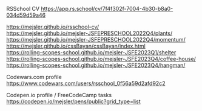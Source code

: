 RSSchool CV
https://app.rs.school/cv/7f4f302f-7004-4b30-b8a0-034d59d59a46

https://mejsler.github.io/rsschool-cv/  
https://mejsler.github.io/mejsler-JSFEPRESCHOOL2022Q4/plants/  
https://mejsler.github.io/mejsler-JSFEPRESCHOOL2022Q4/momentum/  
https://mejsler.github.io/cssBayan/cssBayan/index.html  
https://rolling-scopes-school.github.io/mejsler-JSFE2023Q1/shelter  
https://rolling-scopes-school.github.io/mejsler-JSFE2023Q4/coffee-house/  
https://rolling-scopes-school.github.io/mejsler-JSFE2023Q4/hangman/  

Codewars.com profile
https://www.codewars.com/users/rsschool_0f56a59d2afd92c2

Codepen.io profile / FreeCodeCamp tasks
https://codepen.io/mejsler/pens/public?grid_type=list
